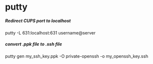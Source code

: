 # putty

##### Redirect CUPS port to localhost

   putty  -L 631:localhost:631 username@server

##### convert .ppk file to .ssh file

   putty gen my_ssh_key.ppk -O private-openssh -o my_openssh_key.ssh
